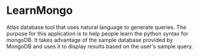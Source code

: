 # LearnMongo
Atlas database tool that uses natural language to generate queries.
The purpose for this application is to help people learn the python syntax for mongoDB. It takes advantage of the sample database provided by MongoDB and uses it to display results based on the user's sample query. 
